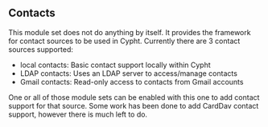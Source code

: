 ## Contacts

This module set does not do anything by itself. It provides the framework
for contact sources to be used in Cypht. Currently there are 3 contact
sources supported:

- local contacts: Basic contact support locally within Cypht
- LDAP contacts: Uses an LDAP server to access/manage contacts
- Gmail contacts: Read-only access to contacts from Gmail accounts

One or all of those module sets can be enabled with this one to add contact
support for that source. Some work has been done to add CardDav contact
support, however there is much left to do.
